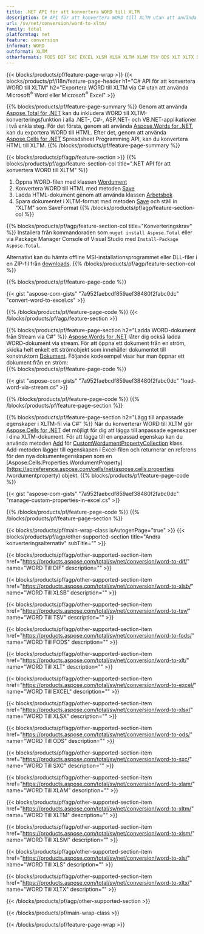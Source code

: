 ```yaml
---
title: .NET API för att konvertera WORD till XLTM
description: C# API för att konvertera WORD till XLTM utan att använda Microsoft Excel eller Adobe Reader
url: /sv/net/conversion/word-to-xltm/
family: total
platformtag: net
feature: conversion
informat: WORD
outformat: XLTM
otherformats: FODS DIF SXC EXCEL XLSM XLSX XLTM XLAM TSV ODS XLT XLTX XLS XLSB
---
```

{{< blocks/products/pf/feature-page-wrap >}}
{{< blocks/products/pf/i18n/feature-page-header h1="C# API för att konvertera WORD till XLTM" h2="Exportera WORD till XLTM via C# utan att använda Microsoft<sup>&reg;</sup> Word eller Microsoft<sup>&reg;</sup> Excel" >}}

{{% blocks/products/pf/feature-page-summary %}}
Genom att använda [Aspose.Total för .NET](https://products.aspose.com/total/net/) kan du inkludera WORD till XLTM-konverteringsfunktion i alla .NET-, C#-, ASP.NET- och VB.NET-applikationer i två enkla steg. För det första, genom att använda [Aspose.Words for .NET](https://products.aspose.com/words/net/), kan du exportera WORD till HTML. Efter det, genom att använda [Aspose.Cells for .NET](https://products.aspose.com/cells/net/) Spreadsheet Programming API, kan du konvertera HTML till XLTM.
{{% /blocks/products/pf/feature-page-summary  %}}

{{< blocks/products/pf/agp/feature-section >}}
{{% blocks/products/pf/agp/feature-section-col title=".NET API för att konvertera WORD till XLTM" %}}
1. Öppna WORD-filen med klassen [Wordument](https://apireference.aspose.com/words/net/aspose.words/wordument)
2. Konvertera WORD till HTML med metoden [Save](https://apireference.aspose.com/words/net/aspose.words.wordument/save/methods/4)
3. Ladda HTML-dokument genom att använda klassen [Arbetsbok](https://apireference.aspose.com/cells/net/aspose.cells/workbook)
4. Spara dokumentet i XLTM-format med metoden [Save](https://apireference.aspose.com/cells/net/aspose.cells.workbook/save/methods/4) och ställ in "XLTM" som SaveFormat
{{% /blocks/products/pf/agp/feature-section-col %}}

{{% blocks/products/pf/agp/feature-section-col title="Konverteringskrav" %}}
Installera från kommandoraden som ```nuget install Aspose.Total``` eller via Package Manager Console of Visual Studio med ```Install-Package Aspose.Total```.

Alternativt kan du hämta offline MSI-installationsprogrammet eller DLL-filer i en ZIP-fil från [downloads](https://downloads.aspose.com/total/net).
{{% /blocks/products/pf/agp/feature-section-col %}}

{{% blocks/products/pf/feature-page-code %}}

{{< gist "aspose-com-gists" "7a952faebcdf859aef38480f2fabc0dc" "convert-word-to-excel.cs" >}}

{{% /blocks/products/pf/feature-page-code %}}
{{< /blocks/products/pf/agp/feature-section >}}

{{% blocks/products/pf/feature-page-section  h2="Ladda WORD-dokument från Stream via C#" %}}
[Aspose.Words for .NET](https://products.aspose.com/words/net/) låter dig också ladda WORD-dokument via stream. För att öppna ett dokument från en ström, skicka helt enkelt ett strömobjekt som innehåller dokumentet till konstruktorn [Dokument](https://apireference.aspose.com/words/net/aspose.words/wordument). Följande kodexempel visar hur man öppnar ett dokument från en ström:  
{{% blocks/products/pf/feature-page-code %}}

{{< gist "aspose-com-gists" "7a952faebcdf859aef38480f2fabc0dc" "load-word-via-stream.cs" >}}
{{% /blocks/products/pf/feature-page-code  %}}
{{% /blocks/products/pf/feature-page-section %}}

{{% blocks/products/pf/feature-page-section  h2="Lägg till anpassade egenskaper i XLTM-fil via C#" %}}
När du konverterar WORD till XLTM gör [Aspose.Cells for .NET](https://products.aspose.com/cells/net/) det möjligt för dig att lägga till anpassade egenskaper i dina XLTM-dokument. För att lägga till en anpassad egenskap kan du använda metoden [Add](https://apireference.aspose.com/cells/net/aspose.cells.properties/customwordumentpropertycollection/methods/add/index) för [CustomWordumentPropertyCollection]( https://apireference.aspose.com/cells/net/aspose.cells.properties/customwordumentpropertycollection) klass. Add-metoden lägger till egenskapen i Excel-filen och returnerar en referens för den nya dokumentegenskapen som en [Aspose.Cells.Properties.WordumentProperty](https://apireference.aspose.com/cells/net/aspose.cells.properties /wordumentproperty) objekt. 
{{% blocks/products/pf/feature-page-code %}}

{{< gist "aspose-com-gists" "7a952faebcdf859aef38480f2fabc0dc" "manage-custom-properties-in-excel.cs" >}}
{{% /blocks/products/pf/feature-page-code  %}}
{{% /blocks/products/pf/feature-page-section %}}

{{< blocks/products/pf/main-wrap-class isAutogenPage="true" >}}
{{< blocks/products/pf/agp/other-supported-section title="Andra konverteringsalternativ" subTitle="" >}}

{{< blocks/products/pf/agp/other-supported-section-item href="https://products.aspose.com/total/sv/net/conversion/word-to-dif/" name="WORD Till DIF" description="" >}}

{{< blocks/products/pf/agp/other-supported-section-item href="https://products.aspose.com/total/sv/net/conversion/word-to-xlsb/" name="WORD Till XLSB" description="" >}}

{{< blocks/products/pf/agp/other-supported-section-item href="https://products.aspose.com/total/sv/net/conversion/word-to-tsv/" name="WORD Till TSV" description="" >}}

{{< blocks/products/pf/agp/other-supported-section-item href="https://products.aspose.com/total/sv/net/conversion/word-to-fods/" name="WORD Till FODS" description="" >}}

{{< blocks/products/pf/agp/other-supported-section-item href="https://products.aspose.com/total/sv/net/conversion/word-to-xlt/" name="WORD Till XLT" description="" >}}

{{< blocks/products/pf/agp/other-supported-section-item href="https://products.aspose.com/total/sv/net/conversion/word-to-excel/" name="WORD Till EXCEL" description="" >}}

{{< blocks/products/pf/agp/other-supported-section-item href="https://products.aspose.com/total/sv/net/conversion/word-to-xlsx/" name="WORD Till XLSX" description="" >}}

{{< blocks/products/pf/agp/other-supported-section-item href="https://products.aspose.com/total/sv/net/conversion/word-to-ods/" name="WORD Till ODS" description="" >}}

{{< blocks/products/pf/agp/other-supported-section-item href="https://products.aspose.com/total/sv/net/conversion/word-to-sxc/" name="WORD Till SXC" description="" >}}

{{< blocks/products/pf/agp/other-supported-section-item href="https://products.aspose.com/total/sv/net/conversion/word-to-xlam/" name="WORD Till XLAM" description="" >}}

{{< blocks/products/pf/agp/other-supported-section-item href="https://products.aspose.com/total/sv/net/conversion/word-to-xltm/" name="WORD Till XLTM" description="" >}}

{{< blocks/products/pf/agp/other-supported-section-item href="https://products.aspose.com/total/sv/net/conversion/word-to-xlsm/" name="WORD Till XLSM" description="" >}}

{{< blocks/products/pf/agp/other-supported-section-item href="https://products.aspose.com/total/sv/net/conversion/word-to-xls/" name="WORD Till XLS" description="" >}}

{{< blocks/products/pf/agp/other-supported-section-item href="https://products.aspose.com/total/sv/net/conversion/word-to-xltx/" name="WORD Till XLTX" description="" >}}



{{< /blocks/products/pf/agp/other-supported-section >}}

{{< /blocks/products/pf/main-wrap-class >}}

{{< /blocks/products/pf/feature-page-wrap >}}